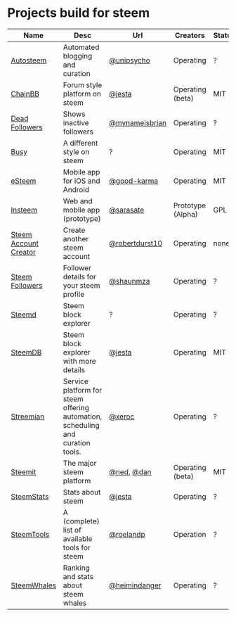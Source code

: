 # Projects build for steem
Name | Desc | Url | Creators | Status | License
---- | ---- | --- | -------- | ------ | -------
[Autosteem](https://autosteem.learnthis.ca) | Automated blogging and curation |  [@unipsycho](https://steemit.com/@unipsycho)| Operating | ?
[ChainBB](https://beta.chainbb.com) | Forum style platform on steem  | [@jesta](https://steemit.com/@jesta) | Operating (beta) | MIT
[Dead Followers](http://steemit.deadfollowers.info) | Shows inactive followers | [@mynameisbrian](https://steemit.com/@mynameisbrian) | Operating | ?
[Busy](https://busy.org) | A different style on steem | ? | Operating | MIT
[eSteem](http://esteem.ws) | Mobile app for iOS and Android | [@good-karma](https://steemit.com/@good-karma) | Operating | MIT
[Insteem](http://www.insteem.com) | Web and mobile app (prototype) | [@sarasate](https://steemit.com) | Prototype (Alpha) | GPL
[Steem Account Creator](https://robertdurst.github.io) | Create another steem account | [@robertdurst10](https://steemit.com/@robertdurst10) | Operating | none
[Steem Followers](https://steem.makerwannabe.com) | Follower details for your steem profile | [@shaunmza](https://steemit.com/@shaunmza) | Operating | ?
[Steemd](https://steemd.com) | Steem block explorer | ? | Operating | ?
[SteemDB](https://steemdb.com) | Steem block explorer with more details | [@jesta](https://steemit.com/@jesta) | Operating | MIT
[Streemian](https://streemian.com) | Service platform for steem offering automation, scheduling and curation tools. | [@xeroc](https://steemit.com/@xeroc) | Operating | ?
[Steemit](https://steemit.com) | The major steem platform | [@ned](https://steemit.com/@ned), [@dan](https://steemit.com/@dan) | Operating (beta) | MIT
[SteemStats](https://steemstats.com) | Stats about steem | [@jesta](https://steemit.com/@jesta) | Operating | ?
[SteemTools](http://steemtools.com) | A (complete) list of available tools for steem | [@roelandp](https://www.steemit.com/@roelandp) | Operation | ?
[SteemWhales](https://steemwhales.com/) | Ranking and stats about steem whales | [@heimindanger](https://steemit.com/@heimindanger) | Operating | ?
